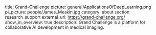 title: Grand-Challenge
picture: general/ApplicationsOfDeepLearning.png
pi_picture: people/James_Meakin.jpg 
category: about
section: research_support
external_url: https://grand-challenge.org/
show_in_overview: true
description: Grand Challenge is a platform for collaborative AI development in medical imaging.